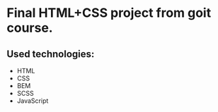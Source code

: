 # Final HTML+CSS project from goit course.
## Used technologies:
* HTML
* CSS
* BEM
* SCSS
* JavaScript
